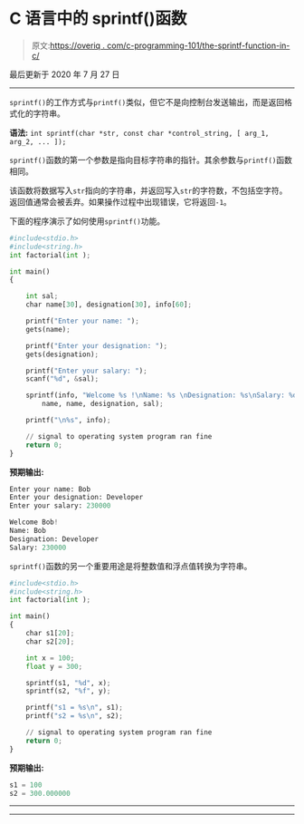 # C 语言中的 sprintf()函数

> 原文:[https://overiq . com/c-programming-101/the-sprintf-function-in-c/](https://overiq.com/c-programming-101/the-sprintf-function-in-c/)

最后更新于 2020 年 7 月 27 日

* * *

`sprintf()`的工作方式与`printf()`类似，但它不是向控制台发送输出，而是返回格式化的字符串。

**语法:** `int sprintf(char *str, const char *control_string, [ arg_1, arg_2, ... ]);`

`sprintf()`函数的第一个参数是指向目标字符串的指针。其余参数与`printf()`函数相同。

该函数将数据写入`str`指向的字符串，并返回写入`str`的字符数，不包括空字符。返回值通常会被丢弃。如果操作过程中出现错误，它将返回`-1`。

下面的程序演示了如何使用`sprintf()`功能。

```py
#include<stdio.h>
#include<string.h>
int factorial(int );

int main()
{

    int sal;
    char name[30], designation[30], info[60];

    printf("Enter your name: ");
    gets(name);

    printf("Enter your designation: ");
    gets(designation);

    printf("Enter your salary: ");
    scanf("%d", &sal);

    sprintf(info, "Welcome %s !\nName: %s \nDesignation: %s\nSalary: %d",
        name, name, designation, sal);

    printf("\n%s", info);

    // signal to operating system program ran fine
    return 0;
}

```

**预期输出:**

```py
Enter your name: Bob
Enter your designation: Developer
Enter your salary: 230000

Welcome Bob!
Name: Bob
Designation: Developer
Salary: 230000

```

`sprintf()`函数的另一个重要用途是将整数值和浮点值转换为字符串。

```py
#include<stdio.h>
#include<string.h>
int factorial(int );

int main()
{
    char s1[20];
    char s2[20];

    int x = 100;
    float y = 300;

    sprintf(s1, "%d", x);
    sprintf(s2, "%f", y);

    printf("s1 = %s\n", s1);
    printf("s2 = %s\n", s2);

    // signal to operating system program ran fine
    return 0;
}

```

**预期输出:**

```py
s1 = 100
s2 = 300.000000

```

* * *

* * *